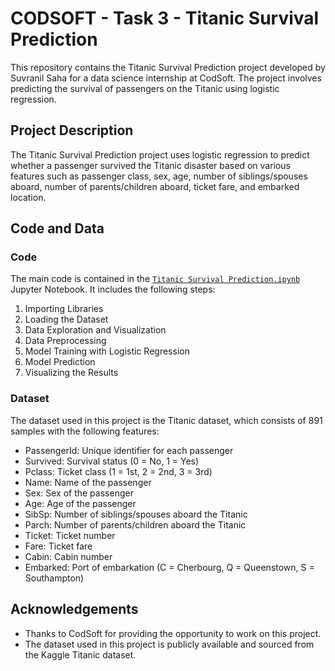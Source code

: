 # CODSOFT - Task 3 - Titanic Survival Prediction

This repository contains the Titanic Survival Prediction project developed by Suvranil Saha for a data science internship at CodSoft. The project involves predicting the survival of passengers on the Titanic using logistic regression.

## Project Description

The Titanic Survival Prediction project uses logistic regression to predict whether a passenger survived the Titanic disaster based on various features such as passenger class, sex, age, number of siblings/spouses aboard, number of parents/children aboard, ticket fare, and embarked location.

## Code and Data

### Code

The main code is contained in the [`Titanic Survival Prediction.ipynb`](https://github.com/sensiboi/CODSOFT-Task-3/blob/main/Titanic_Survival_Prediction.ipynb) Jupyter Notebook. It includes the following steps:

1. Importing Libraries
2. Loading the Dataset
3. Data Exploration and Visualization
4. Data Preprocessing
5. Model Training with Logistic Regression
6. Model Prediction
7. Visualizing the Results

### Dataset

The dataset used in this project is the Titanic dataset, which consists of 891 samples with the following features:
- PassengerId: Unique identifier for each passenger
- Survived: Survival status (0 = No, 1 = Yes)
- Pclass: Ticket class (1 = 1st, 2 = 2nd, 3 = 3rd)
- Name: Name of the passenger
- Sex: Sex of the passenger
- Age: Age of the passenger
- SibSp: Number of siblings/spouses aboard the Titanic
- Parch: Number of parents/children aboard the Titanic
- Ticket: Ticket number
- Fare: Ticket fare
- Cabin: Cabin number
- Embarked: Port of embarkation (C = Cherbourg, Q = Queenstown, S = Southampton)

## Acknowledgements
- Thanks to CodSoft for providing the opportunity to work on this project.
- The dataset used in this project is publicly available and sourced from the Kaggle Titanic dataset.
